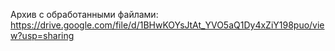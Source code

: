 Архив с обработанными файлами: 
https://drive.google.com/file/d/1BHwKOYsJtAt_YVO5aQ1Dy4xZiY198puo/view?usp=sharing
